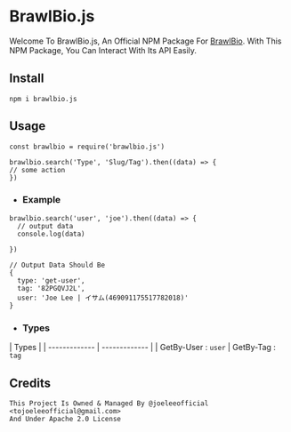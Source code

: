 # BrawlBio.js

Welcome To BrawlBio.js, An Official NPM Package For [BrawlBio](https://bs.is-a.dev). With This NPM Package, You Can Interact With Its API Easily.

## Install

`npm i brawlbio.js`

## Usage

```
const brawlbio = require('brawlbio.js')

brawlbio.search('Type', 'Slug/Tag').then((data) => { 
// some action  
})
```

- ### Example
```
brawlbio.search('user', 'joe').then((data) => { 
  // output data
  console.log(data)
  
})
 
// Output Data Should Be
{
  type: 'get-user',
  tag: '82PGQVJ2L',
  user: 'Joe Lee | イサム(469091175517782018)'
}
```
  - ### Types

  | Types  | 
| ------------- | ------------- |
| GetBy-User : `user`  | GetBy-Tag : `tag` 


## Credits 

```
This Project Is Owned & Managed By @joeleeofficial <tojoeleeofficial@gmail.com>
And Under Apache 2.0 License
```


